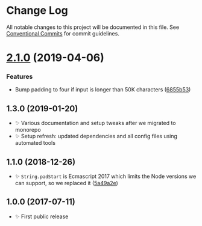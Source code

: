 # Change Log

All notable changes to this project will be documented in this file.
See [Conventional Commits](https://conventionalcommits.org) for commit guidelines.

# [2.1.0](https://gitlab.com/codsen/codsen/compare/js-row-num@2.0.10...js-row-num@2.1.0) (2019-04-06)


### Features

* Bump padding to four if input is longer than 50K characters ([6855b53](https://gitlab.com/codsen/codsen/commit/6855b53))





## 1.3.0 (2019-01-20)

- ✨ Various documentation and setup tweaks after we migrated to monorepo
- ✨ Setup refresh: updated dependencies and all config files using automated tools

## 1.1.0 (2018-12-26)

- ✨ `String.padStart` is Ecmascript 2017 which limits the Node versions we can support, so we replaced it ([5a49a2e](https://gitlab.com/codsen/codsen/tree/master/packages/js-row-num/commits/5a49a2e))

## 1.0.0 (2017-07-11)

- ✨ First public release
